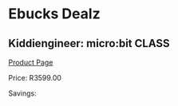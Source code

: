 
# Ebucks Dealz
## Kiddiengineer: micro:bit CLASS
[Product Page](https://www.ebucks.com/web/shop/productSelected.do?prodId=1190808910&catId=1190841123)

Price: R3599.00

Savings: 


	